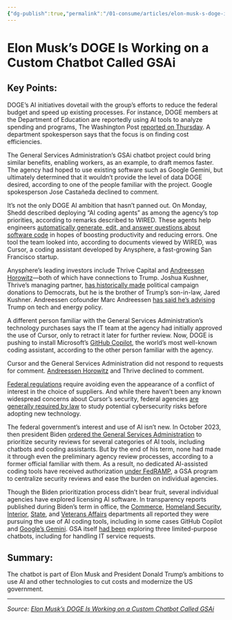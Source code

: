 ```yaml
---
{"dg-publish":true,"permalink":"/01-consume/articles/elon-musk-s-doge-is-working-on-a-custom-chatbot-called-gs-ai/","title":"Elon Musk’s DOGE Is Working on a Custom Chatbot Called GSAi"}
---
```



# Elon Musk’s DOGE Is Working on a Custom Chatbot Called GSAi

## Key Points:
DOGE’s AI initiatives dovetail with the group’s efforts to reduce the federal budget and speed up existing processes. For instance, DOGE members at the Department of Education are reportedly using AI tools to analyze spending and programs, The Washington Post [reported on Thursday](https://www.washingtonpost.com/nation/2025/02/06/elon-musk-doge-ai-department-education/). A department spokesperson says that the focus is on finding cost efficiencies.

The General Services Administration’s GSAi chatbot project could bring similar benefits, enabling workers, as an example, to draft memos faster. The agency had hoped to use existing software such as Google Gemini, but ultimately determined that it wouldn’t provide the level of data DOGE desired, according to one of the people familiar with the project. Google spokesperson Jose Castañeda declined to comment.

It’s not the only DOGE AI ambition that hasn’t panned out. On Monday, Shedd described deploying “AI coding agents” as among the agency’s top priorities, according to remarks described to WIRED. These agents help engineers [automatically generate, edit, and answer questions about software code](https://www.wired.com/story/fast-forward-ai-rewiring-coders-brains-github-copilot/) in hopes of boosting productivity and reducing errors. One tool the team looked into, according to documents viewed by WIRED, was Cursor, a coding assistant developed by Anysphere, a fast-growing San Francisco startup.

Anysphere’s leading investors include Thrive Capital and [Andreessen Horowitz](https://a16z.com/announcement/investing-in-cursor/)—both of which have connections to Trump. Joshua Kushner, Thrive’s managing partner, [has historically made](https://www.businessinsider.com/josh-kushner-jared-brother-beto-orourkes-senate-campaign-donation-2019-3) political campaign donations to Democrats, but he is the brother of Trump’s son-in-law, Jared Kushner. Andreessen cofounder Marc Andreessen [has said he’s advising](https://www.nytimes.com/2025/01/17/opinion/marc-andreessen-trump-silicon-valley.html) Trump on tech and energy policy.

A different person familiar with the General Services Administration’s technology purchases says the IT team at the agency had initially approved the use of Cursor, only to retract it later for further review. Now, DOGE is pushing to install Microsoft’s [GitHub Copilot](https://www.wired.com/story/openai-copilot-autocomplete-for-code/), the world’s most well-known coding assistant, according to the other person familiar with the agency.

Cursor and the General Services Administration did not respond to requests for comment. [Andreessen Horowitz](https://a16z.com/announcement/investing-in-cursor/) and Thrive declined to comment.

[Federal regulations](https://www.acquisition.gov/far/part-3) require avoiding even the appearance of a conflict of interest in the choice of suppliers. And while there haven’t been any known widespread concerns about Cursor’s security, federal agencies [are generally required by law](https://csrc.nist.gov/topics/laws-and-regulations/laws/FISMA) to study potential cybersecurity risks before adopting new technology.

The federal government’s interest and use of AI isn’t new. In October 2023, then president Biden [ordered the General Services Administration](https://www.federalregister.gov/documents/2023/11/01/2023-24283/safe-secure-and-trustworthy-development-and-use-of-artificial-intelligence) to prioritize security reviews for several categories of AI tools, including chatbots and coding assistants. But by the end of his term, none had made it through even the preliminary agency review processes, according to a former official familiar with them. As a result, no dedicated AI-assisted coding tools have received authorization [under FedRAMP](https://marketplace.fedramp.gov/products?status=authorized), a GSA program to centralize security reviews and ease the burden on individual agencies.

Though the Biden prioritization process didn’t bear fruit, several individual agencies have explored licensing AI software. In transparency reports published during Biden’s term in office, the [Commerce](https://www.commerce.gov/about/policies/artificial-intelligence-use-cases-inventory), [Homeland Security](https://www.dhs.gov/ai/use-case-inventory), [Interior](https://www.doi.gov/ai/use-case-inventory), [State](https://2021-2025.state.gov/department-of-state-ai-inventory-2024/), and [Veterans Affairs](https://department.va.gov/ai/ai-use-case-inventory/) departments all reported they were pursuing the use of AI coding tools, including in some cases GitHub Copilot and [Google’s Gemini](https://www.usaspending.gov/award/CONT_AWD_72MC1024P00033_7200_-NONE-_-NONE-). GSA itself [had been](https://www.gsa.gov/technology/government-it-initiatives/artificial-intelligence/how-were-using-ai/ai-use-case-inventory) exploring three limited-purpose chatbots, including for handling IT service requests.

## Summary:
The chatbot is part of Elon Musk and President Donald Trump’s ambitions to use AI and other technologies to cut costs and modernize the US government.

---

*Source: [Elon Musk’s DOGE Is Working on a Custom Chatbot Called GSAi](https://www.wired.com/story/doge-chatbot-ai-first-agenda/)*
